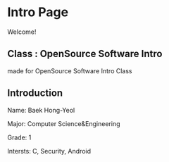 # Intro Page
Welcome!

## Class : OpenSource Software Intro

made for OpenSource Software Intro Class

## Introduction

Name: Baek Hong-Yeol

Major: Computer Science&Engineering

Grade: 1

Intersts: C, Security, Android

